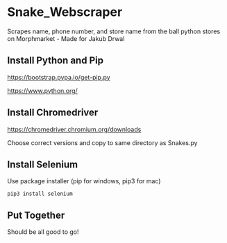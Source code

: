 # Snake_Webscraper

Scrapes name, phone number, and store name from the ball python stores on Morphmarket - Made for Jakub Drwal

## Install Python and Pip

https://bootstrap.pypa.io/get-pip.py

https://www.python.org/

## Install Chromedriver
https://chromedriver.chromium.org/downloads

Choose correct versions and copy to same directory as Snakes.py

## Install Selenium
Use package installer (pip for windows, pip3 for mac)

`pip3 install selenium`

## Put Together
Should be all good to go!
